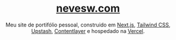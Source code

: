 <div align="center">
    <a href="https://nevesw.com"><h1 align="center">nevesw.com</h1></a>
    
Meu site de portifólio pessoal, construido em [Next.js](https://nextjs.org/), [Tailwind CSS](https://tailwindcss.com/), [Upstash](https://upstash.com), [Contentlayer](https://www.contentlayer.dev/) e hospedado na [Vercel](https://vercel.com/).

</div>

<br/>
